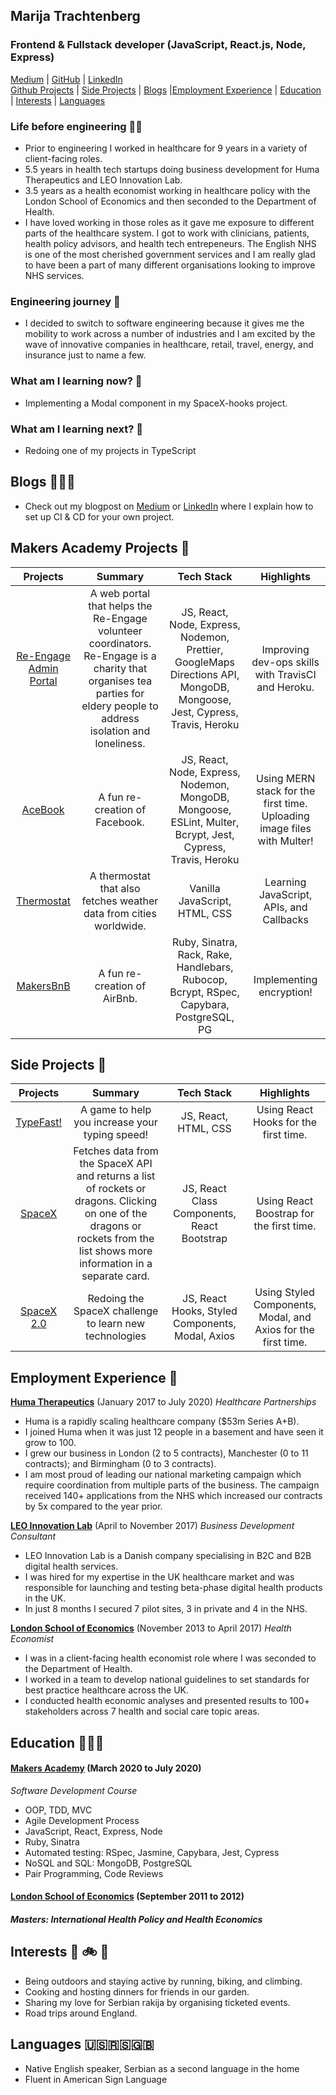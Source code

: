 ## Marija Trachtenberg
### Frontend & Fullstack developer (JavaScript, React.js, Node, Express)  

[Medium](https://medium.com/swlh/the-how-to-set-up-ci-cd-for-your-project-using-travis-ci-heroku-mongodb-fa305c10581a) | [GitHub](https://github.com/Tracht) | [LinkedIn](https://www.linkedin.com/in/marijatrachtenberg)
<br> [Github Projects](#chapter-1) | [Side Projects](#chapter-2) | [Blogs](#chapter-3) |[Employment Experience](#chapter-4) | [Education](#chapter-5) | [Interests](#chapter-6) | [Languages](#chapter-7) 

### Life before engineering 👩‍⚕️
- Prior to engineering I worked in healthcare for 9 years in a variety of client-facing roles. 
- 5.5 years in health tech startups doing business development for Huma Therapeutics and LEO Innovation Lab. 
- 3.5 years as a health economist working in healthcare policy with the London School of Economics and then seconded to the Department of Health.
- I have loved working in those roles as it gave me exposure to different parts of the healthcare system. I got to work with clinicians, patients, health policy advisors, and health tech entrepeneurs. The English NHS is one of the most cherished government services and I am really glad to have been a part of many different organisations looking to improve NHS services. 
  
### Engineering journey 🚀
- I decided to switch to software engineering because it gives me the mobility to work across a number of industries and I am excited by the wave of innovative companies in healthcare, retail, travel, energy, and insurance just to name a few. 

### What am I learning now? 🔧
- Implementing a Modal component in my SpaceX-hooks project. 

### What am I learning next? 🤠
- Redoing one of my projects in TypeScript

## Blogs <a name="chapter-3"></a> 👩🏼‍💻
- Check out my blogpost on [Medium](https://medium.com/swlh/the-how-to-set-up-ci-cd-for-your-project-using-travis-ci-heroku-mongodb-fa305c10581a) or [LinkedIn](https://www.linkedin.com/feed/update/urn:li:activity:6696052887245729792/) where I explain how to set up CI & CD for your own project.
 
## Makers Academy Projects <a name="chapter-1"></a> 🤖
|Projects|Summary|Tech Stack|Highlights|
|:-:|:-:|:-:|:-:|
|[Re-Engage Admin Portal](https://github.com/Tracht/Re-Engage)|A web portal that helps the Re-Engage volunteer coordinators. Re-Engage is a charity that organises tea parties for eldery people to address isolation and loneliness.|JS, React, Node, Express, Nodemon, Prettier, GoogleMaps Directions API, MongoDB, Mongoose, Jest, Cypress, Travis, Heroku| Improving dev-ops skills with TravisCI and Heroku. |
|[AceBook](https://github.com/Tracht/AceBook)|A fun re-creation of Facebook.|JS, React, Node, Express, Nodemon, MongoDB, Mongoose, ESLint, Multer, Bcrypt, Jest, Cypress, Travis, Heroku| Using MERN stack for the first time. Uploading image files with Multer! |
|[Thermostat](https://github.com/Tracht/Thermostat)|A thermostat that also fetches weather data from cities worldwide.|Vanilla JavaScript, HTML, CSS| Learning JavaScript, APIs, and Callbacks|
|[MakersBnB](https://github.com/Tracht/Thermostat)|A fun re-creation of AirBnb. |Ruby, Sinatra, Rack, Rake, Handlebars, Rubocop, Bcrypt, RSpec, Capybara, PostgreSQL, PG| Implementing encryption! |

## Side Projects <a name="chapter-2"></a> 👾
|Projects|Summary|Tech Stack|Highlights|
|:-:|:-:|:-:|:-:|
|[TypeFast!](https://github.com/Tracht/TypeFast)|A game to help you increase your typing speed!|JS, React, HTML, CSS | Using React Hooks for the first time. |
|[SpaceX](https://github.com/Tracht/spacex)|Fetches data from the SpaceX API and returns a list of rockets or dragons. Clicking on one of the dragons or rockets from the list shows more information in a separate card.|JS, React Class Components, React Bootstrap| Using React Boostrap for the first time. 
|[SpaceX 2.0](https://github.com/Tracht/spacex-hooks)| Redoing the SpaceX challenge to learn new technologies|JS, React Hooks, Styled Components, Modal, Axios| Using Styled Components, Modal, and Axios for the first time.

## Employment Experience <a name="chapter-4"></a> 🍻

**[Huma Therapeutics](https://huma.com)** (January 2017 to July 2020)
*Healthcare Partnerships*
- Huma is a rapidly scaling healthcare company ($53m Series A+B). 
- I joined Huma when it was just 12 people in a basement and have seen it grow to 100. 
- I grew our business in London (2 to 5 contracts), Manchester (0 to 11 contracts); and Birmingham (0 to 3 contracts).
- I am most proud of leading our national marketing campaign which require coordination from multiple parts of the business. The campaign received 140+ applications from the NHS which increased our contracts by 5x compared to the year prior.
 
**[LEO Innovation Lab](https://leoinnovationlab.com)** (April to November 2017)
*Business Development Consultant*
- LEO Innovation Lab is a Danish company specialising in B2C and B2B digital health services. 
- I was hired for my expertise in the UK healthcare market and was responsible for launching and testing beta-phase digital health products in the UK. 
- In just 8 months I secured 7 pilot sites, 3 in private and 4 in the NHS. 

**[London School of Economics](http://www.lse.ac.uk)** (November 2013 to April 2017)
*Health Economist*
- I was in a client-facing health economist role where I was seconded to the Department of Health. 
- I worked in a team to develop national guidelines to set standards for best practice healthcare across the UK.
- I conducted health economic analyses and presented results to 100+ stakeholders across 7 health and social care topic areas.

## Education <a name="chapter-5"></a> 👩🏼‍🎓

#### [Makers Academy](https://makers.tech) (March 2020 to July 2020)
*Software Development Course*
- OOP, TDD, MVC
- Agile Development Process
- JavaScript, React, Express, Node
- Ruby, Sinatra
- Automated testing: RSpec, Jasmine, Capybara, Jest, Cypress
- NoSQL and SQL: MongoDB, PostgreSQL
- Pair Programming, Code Reviews
 
#### [London School of Economics](http://www.lse.ac.uk) (September 2011 to 2012)
##### Masters: International Health Policy and Health Economics #####

## Interests <a name="chapter-6"></a> 🌳 🚲 🍔
- Being outdoors and staying active by running, biking, and climbing.
- Cooking and hosting dinners for friends in our garden.
- Sharing my love for Serbian rakija by organising ticketed events. 
- Road trips around England. 

## Languages <a name="chapter-7"></a> 🇺🇸🇷🇸🇬🇧
- Native English speaker, Serbian as a second language in the home
- Fluent in American Sign Language
